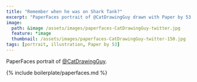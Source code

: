 ```yaml
---
title: "Remember when he was on Shark Tank?"
excerpt: "PaperFaces portrait of @CatDrawingGuy drawn with Paper by 53 on an iPad."
image: 
  path: &image /assets/images/paperfaces-CatDrawingGuy-twitter.jpg 
  feature: *image
  thumbnail: /assets/images/paperfaces-CatDrawingGuy-twitter-150.jpg
tags: [portrait, illustration, Paper by 53]
---
```


PaperFaces portrait of [@CatDrawingGuy](http://twitter.com/CatDrawingGuy).

{% include boilerplate/paperfaces.md %}
